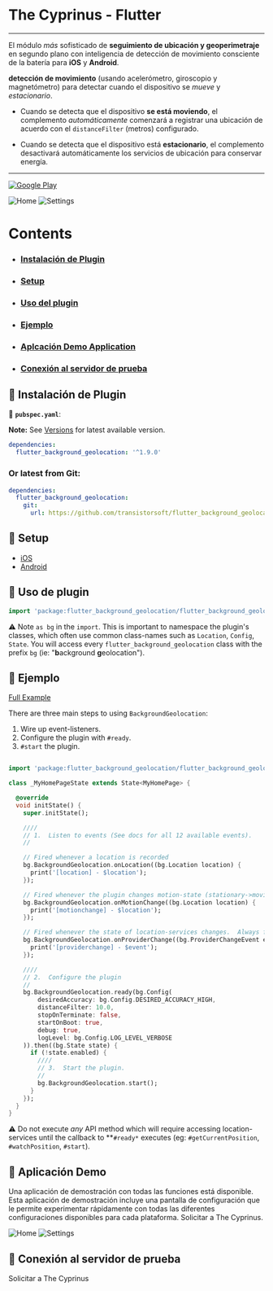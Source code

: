 # The Cyprinus - Flutter

-------------------------------------------------------------------------------

El módulo *más* sofisticado de **seguimiento de ubicación y geoperimetraje** en segundo plano con inteligencia de detección de movimiento consciente de la batería para **iOS** y **Android**.

**detección de movimiento** (usando acelerómetro, giroscopio y magnetómetro) para detectar cuando el dispositivo se *mueve* y *estacionario*.

- Cuando se detecta que el dispositivo **se está moviendo**, el complemento *automáticamente* comenzará a registrar una ubicación de acuerdo con el `distanceFilter` (metros) configurado.

- Cuando se detecta que el dispositivo está **estacionario**, el complemento desactivará automáticamente los servicios de ubicación para conservar energía.

----------------------------------------------------------------------------

[![Google Play](https://dl.dropboxusercontent.com/s/80rf906x0fheb26/google-play-icon.png?dl=1)](https://play.google.com/store/apps/details?id=com.transistorsoft.flutterbackgroundgeolocationexample)

![Home](https://dl.dropboxusercontent.com/s/wa43w1n3xhkjn0i/home-framed-350.png?dl=1)
![Settings](https://dl.dropboxusercontent.com/s/8oad228siog49kt/settings-framed-350.png?dl=1)

# Contents

- ### [Instalación de Plugin](#-installing-the-plugin)
- ### [Setup](#-setup-guides)
- ### [Uso del plugin](#-using-the-plugin)
- ### [Ejemplo](#l-example)
- ### [Aplcación Demo Application](#-demo-application)
- ### [Conexión al servidor de prueba](#-simple-testing-server)

## 🔷 Instalación de Plugin

📂 **`pubspec.yaml`**:

**Note:** See [Versions](https://pub.dartlang.org/packages/flutter_background_geolocation/#-versions-tab-) for latest available version.

```yaml
dependencies:
  flutter_background_geolocation: '^1.9.0'
```

### Or latest from Git:

```yaml
dependencies:
  flutter_background_geolocation:
    git:
      url: https://github.com/transistorsoft/flutter_background_geolocation.git
```

## 🔷 Setup

- [iOS](https://github.com/transistorsoft/flutter_background_geolocation/blob/master/help/INSTALL-IOS.md)
- [Android](https://github.com/transistorsoft/flutter_background_geolocation/blob/master/help/INSTALL-ANDROID.md)


## 🔷 Uso de plugin ##

```dart
import 'package:flutter_background_geolocation/flutter_background_geolocation.dart' as bg;
```

⚠️ Note `as bg` in the `import`.  This is important to namespace the plugin's classes, which often use common class-names such as `Location`, `Config`, `State`.  You will access every `flutter_background_geolocation` class with the prefix `bg` (ie: "**b**ackground **g**eolocation").

## 🔷 Ejemplo
[Full Example](https://gist.github.com/christocracy/a0464846de8a9c27c7e9de5616082878)

There are three main steps to using `BackgroundGeolocation`:

1. Wire up event-listeners.
2. Configure the plugin with `#ready`.
3. `#start` the plugin.

```dart

import 'package:flutter_background_geolocation/flutter_background_geolocation.dart' as bg;

class _MyHomePageState extends State<MyHomePage> {

  @override
  void initState() {
    super.initState();

    ////
    // 1.  Listen to events (See docs for all 12 available events).
    //

    // Fired whenever a location is recorded
    bg.BackgroundGeolocation.onLocation((bg.Location location) {
      print('[location] - $location');
    });

    // Fired whenever the plugin changes motion-state (stationary->moving and vice-versa)
    bg.BackgroundGeolocation.onMotionChange((bg.Location location) {
      print('[motionchange] - $location');
    });

    // Fired whenever the state of location-services changes.  Always fired at boot
    bg.BackgroundGeolocation.onProviderChange((bg.ProviderChangeEvent event) {
      print('[providerchange] - $event');
    });

    ////
    // 2.  Configure the plugin
    //
    bg.BackgroundGeolocation.ready(bg.Config(
        desiredAccuracy: bg.Config.DESIRED_ACCURACY_HIGH,
        distanceFilter: 10.0,
        stopOnTerminate: false,
        startOnBoot: true,
        debug: true,
        logLevel: bg.Config.LOG_LEVEL_VERBOSE
    )).then((bg.State state) {
      if (!state.enabled) {
        ////
        // 3.  Start the plugin.
        //
        bg.BackgroundGeolocation.start();
      }
    });
  }
}

```

⚠️ Do not execute *any* API method which will require accessing location-services until the callback to **`#ready*` executes (eg: `#getCurrentPosition`, `#watchPosition`, `#start`).


## 🔷 Aplicación Demo

Una aplicación de demostración con todas las funciones está disponible. Esta aplicación de demostración incluye una pantalla de configuración que le permite experimentar rápidamente con todas las diferentes configuraciones disponibles para cada plataforma. Solicitar a The Cyprinus.    
    

![Home](https://dl.dropboxusercontent.com/s/wa43w1n3xhkjn0i/home-framed-350.png?dl=1)
![Settings](https://dl.dropboxusercontent.com/s/8oad228siog49kt/settings-framed-350.png?dl=1)

## 🔷 Conexión al servidor de prueba

Solicitar a The Cyprinus
